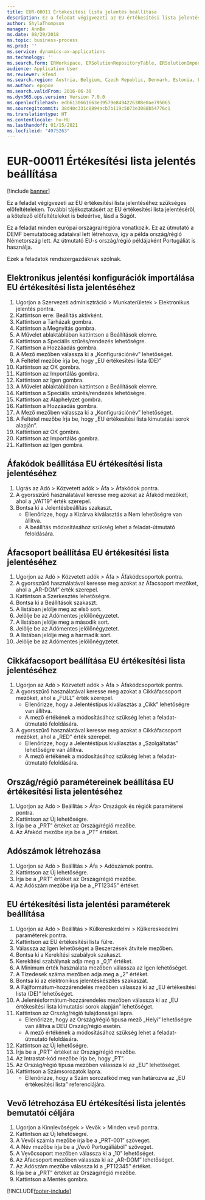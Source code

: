 ```yaml
---
title: EUR-00011 Értékesítési lista jelentés beállítása
description: Ez a feladat végigvezeti az EU értékesítési lista jelentéséhez szükséges előfeltételeken.
author: ShylaThompson
manager: AnnBe
ms.date: 08/29/2018
ms.topic: business-process
ms.prod: ''
ms.service: dynamics-ax-applications
ms.technology: ''
ms.search.form: ERWorkspace, ERSolutionRepositoryTable, ERSolutionImport, SysQueryForm, SysQueryFieldLookUp,  TaxTable, TaxGroup, TaxItemGroup, TaxCountryRegionParameters, TaxVATNumTable, IntrastatParameters, CustTable, DirPartyQuickCreateForm
audience: Application User
ms.reviewer: kfend
ms.search.region: Austria, Belgium, Czech Republic, Denmark, Estonia, Finland, France, Germany, Hungary, Ireland, Italy, Latvia, Lithuania, Netherlands, Poland, Spain, Sweden, United Kingdom
ms.author: epopov
ms.search.validFrom: 2016-06-30
ms.dyn365.ops.version: Version 7.0.0
ms.openlocfilehash: edb6130661663e39579e8494226308e0ae795065
ms.sourcegitcommit: 38d40c331c8894acb7b119c5073e3088b54776c1
ms.translationtype: HT
ms.contentlocale: hu-HU
ms.lasthandoff: 01/15/2021
ms.locfileid: "4975263"
---
```

# <a name="eur-00011-set-up-eu-sales-list-reporting"></a>EUR-00011 Értékesítési lista jelentés beállítása

[!include [banner](../../includes/banner.md)]

Ez a feladat végigvezeti az EU értékesítési lista jelentéséhez szükséges előfeltételeken. További tájékoztatásért az EU értékesítési lista jelentéséről, a kötelező előfeltételeket is beleértve, lásd a Súgót.

Ez a feladat minden európai országra/régióra vonatkozik. Ez az útmutató a DEMF bemutatócég adataival lett létrehozva, így a példa ország/régió Németország lett. Az útmutató EU-s ország/régió példájaként Portugáliát is használja.

Ezek a feladatok rendszergazdáknak szólnak.


## <a name="import-electronic-reporting-configurations-for-eu-sales-list-reporting"></a>Elektronikus jelentési konfigurációk importálása EU értékesítési lista jelentéséhez
1. Ugorjon a Szervezeti adminisztráció > Munkaterületek > Elektronikus jelentés pontra.
2. Kattintson erre: Beállítás aktívként.
3. Kattintson a Tárházak gombra.
4. Kattintson a Megnyitás gombra.
5. A Művelet ablaktáblában kattintson a Beállítások elemre.
6. Kattintson a Speciális szűrés/rendezés lehetőségre.
7. Kattintson a Hozzáadás gombra.
8. A Mező mezőben válassza ki a „Konfigurációnév” lehetőséget.
9. A Feltétel mezőbe írja be, hogy „EU értékesítési lista (DE)”
10. Kattintson az OK gombra.
11. Kattintson az Importálás gombra.
12. Kattintson az Igen gombra.
13. A Művelet ablaktáblában kattintson a Beállítások elemre.
14. Kattintson a Speciális szűrés/rendezés lehetőségre.
15. Kattintson az Alaphelyzet gombra.
16. Kattintson a Hozzáadás gombra.
17. A Mező mezőben válassza ki a „Konfigurációnév” lehetőséget.
18. A Feltétel mezőbe írja be, hogy „EU értékesítési lista kimutatási sorok alapján”.
19. Kattintson az OK gombra.
20. Kattintson az Importálás gombra.
21. Kattintson az Igen gombra.

## <a name="set-up-sales-tax-codes-for-eu-sales-list-reporting"></a>Áfakódok beállítása EU értékesítési lista jelentéséhez
1. Ugrás az Adó > Közvetett adók > Áfa > Áfakódok pontra.
2. A gyorsszűrő használatával keresse meg azokat az Áfakód mezőket, ahol a „VAT19” érték szerepel.
3. Bontsa ki a Jelentésbeállítás szakaszt.
    * Ellenőrizze, hogy a Kizárva kiválasztás a Nem lehetőségre van állítva.  
    * A beállítás módosításához szükség lehet a feladat-útmutató feloldására.  

## <a name="set-up-sales-tax-groups-for-eu-sales-list-reporting"></a>Áfacsoport beállítása EU értékesítési lista jelentéséhez
1. Ugorjon az Adó > Közvetett adók > Áfa > Áfakódcsoportok pontra.
2. A gyorsszűrő használatával keresse meg azokat az Áfacsoport mezőket, ahol a „AR-DOM” érték szerepel.
3. Kattintson a Szerkesztés lehetőségre.
4. Bontsa ki a Beállítások szakaszt.
5. A listában jelölje meg az első sort.
6. Jelölje be az Adómentes jelölőnégyzetet.
7. A listában jelölje meg a második sort.
8. Jelölje be az Adómentes jelölőnégyzetet.
9. A listában jelölje meg a harmadik sort.
10. Jelölje be az Adómentes jelölőnégyzetet.

## <a name="set-up-item-sales-tax-groups-for-eu-sales-list-reporting"></a>Cikkáfacsoport beállítása EU értékesítési lista jelentéséhez
1. Ugorjon az Adó > Közvetett adók > Áfa > Áfakódcsoportok pontra.
2. A gyorsszűrő használatával keresse meg azokat a Cikkáfacsoport mezőket, ahol a „FULL” érték szerepel.
    * Ellenőrizze, hogy a Jelentéstípus kiválasztás a „Cikk” lehetőségre van állítva.  
    * A mező értékének a módosításához szükség lehet a feladat-útmutató feloldására.  
3. A gyorsszűrő használatával keresse meg azokat a Cikkáfacsoport mezőket, ahol a „RED” érték szerepel.
    * Ellenőrizze, hogy a Jelentéstípus kiválasztás a „Szolgáltatás” lehetőségre van állítva.  
    * A mező értékének a módosításához szükség lehet a feladat-útmutató feloldására.  

## <a name="set-up-countryregion-parameters-for-eu-sales-list-reporting"></a>Ország/régió paramétereinek beállítása EU értékesítési lista jelentéséhez
1. Ugorjon az Adó > Beállítás > Áfa> Országok és régiók paraméterei pontra.
2. Kattintson az Új lehetőségre.
3. Írja be a „PRT” értéket az Ország/régió mezőbe.
4. Az Áfakód mezőbe írja be a „PT” értéket.

## <a name="create-tax-exempt-numbers"></a>Adószámok létrehozása
1. Ugorjon az Adó > Beállítás > Áfa > Adószámok pontra.
2. Kattintson az Új lehetőségre.
3. Írja be a „PRT” értéket az Ország/régió mezőbe.
4. Az Adószám mezőbe írja be a „PT12345” értéket.

## <a name="set-up-eu-sales-list-reporting-parameters"></a>EU értékesítési lista jelentési paraméterek beállítása
1. Ugorjon az Adó > Beállítás > Külkereskedelmi > Külkereskedelmi paraméterek pontra.
2. Kattintson az EU értékesítési lista fülre.
3. Válassza az Igen lehetőséget a Beszerzések átvitele mezőben.
4. Bontsa ki a Kerekítési szabályok szakaszt.
5. Kerekítési szabálynak adja meg a „0,1” értéket.
6. A Minimum érték használata mezőben válassza az Igen lehetőséget.
7. A Tizedesek száma mezőben adja meg a „2” értéket.
8. Bontsa ki az elektronikus jelentéskészítés szakaszát.
9. A Fájlformátum-hozzárendelés mezőben válassza ki az „EU értékesítési lista (DE)” lehetőséget.
10. A Jelentésformátum-hozzárendelés mezőben válassza ki az „EU értékesítési lista kimutatási sorok alapján” lehetőséget.
11. Kattintson az Ország/régió tulajdonságai lapra.
    * Ellenőrizze, hogy az Ország/régió típusa mező „Helyi” lehetőségre van állítva a DEU Ország/régió esetén.  
    * A mező értékének a módosításához szükség lehet a feladat-útmutató feloldására.  
12. Kattintson az Új lehetőségre.
13. Írja be a „PRT” értéket az Ország/régió mezőbe.
14. Az Intrastat-kód mezőbe írja be, hogy „PT”.
15. Az Ország/régió típusa mezőben válassza ki az „EU” lehetőséget.
16. Kattintson a Számsorozatok lapra.
    * Ellenőrizze, hogy a Szám sorozatkód meg van határozva az „EU értékesítési lista” referenciájára.  

## <a name="create-a-customer-for-eu-sales-list-reporting-demo-purposes"></a>Vevő létrehozása EU értékesítési lista jelentés bemutatói céljára
1. Ugorjon a Kinnlevőségek > Vevők > Minden vevő pontra.
2. Kattintson az Új lehetőségre.
3. A Vevői számla mezőbe írja be a „PRT-001” szöveget.
4. A Név mezőbe írja be a „Vevő Portugáliából” szöveget.
5. A Vevőcsoport mezőben válassza ki a „10” lehetőséget.
6. Az Áfacsoport mezőben válassza ki az „AR-DOM” lehetőséget.
7. Az Adószám mezőbe válassza ki a „PT12345” értéket.
8. Írja be a „PRT” értéket az Ország/régió mezőbe.
9. Kattintson a Mentés gombra.



[!INCLUDE[footer-include](../../../includes/footer-banner.md)]